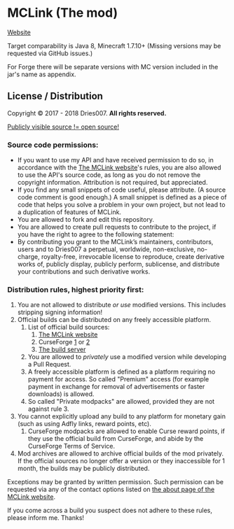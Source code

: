 MCLink (The mod)
================

[Website](https://mclink.dries007.net/)

Target comparability is Java 8, Minecraft 1.7.10+ (Missing versions may be requested via GitHub issues.)

For Forge there will be separate versions with MC version included in the jar's name as appendix.

License / Distribution
----------------------

Copyright &copy; 2017 - 2018 Dries007. **All rights reserved.**

[Publicly visible source != open source!](https://choosealicense.com/no-permission/)

### Source code permissions:

- If you want to use my API and have received permission to do so, in accordance with the [The MCLink website](https://mclink.dries007.net/)'s rules,
  you are also allowed to use the API's source code, as long as you do not remove the copyright information.
  Attribution is not required, but appreciated.
- If you find any small snippets of code useful, please attribute. (A source code comment is good enough.)
  A small snippet is defined as a piece of code that helps you solve a problem in your own project, 
  but not lead to a duplication of features of MCLink.
- You are allowed to fork and edit this repository.
- You are allowed to create pull requests to contribute to the project, if you have the right to agree to the following statement:
- By contributing you grant to the MCLink’s maintainers, contributors, users and to Dries007 a perpetual, worldwide, non-exclusive, no-charge, royalty-free, irrevocable license to reproduce, create derivative works of, publicly display, publicly perform, sublicense, and distribute your contributions and such derivative works.

###  Distribution rules, highest priority first:

1. You are not allowed to distribute _or use_ modified versions.
   This includes stripping signing information!
2. Official builds can be distributed on any freely accessible platform.
   1. List of official build sources:
      1. [The MCLink website](https://mclink.dries007.net/)
      2. CurseForge [1](https://www.curseforge.com/minecraft/mc-mods/mclink) or [2](https://minecraft.curseforge.com/projects/mclink)
      3. [The build server](https://jenkins.dries007.net/job/MCLink/)
   2. You are allowed to _privately_ use a modified version while developing a Pull Request.
   3. A freely accessible platform is defined as a platform requiring no payment for access.
      So called "Premium" access (for example payment in exchange for removal of advertisements or faster downloads) is allowed.
   4. So called "Private modpacks" are allowed, provided they are not against rule 3. 
3. You cannot explicitly upload any build to any platform for monetary gain (such as using Adfly links, reward points, etc).
    1. CurseForge modpacks are allowed to enable Curse reward points, if they use the official build from CurseForge, and abide by the CurseForge Terms of Service.
5. Mod archives are allowed to archive official builds of the mod privately.
   If the official sources no longer offer a version or they inaccessible for 1 month, the builds may be publicly distributed.

Exceptions may be granted by written permission.
Such permission can be requested via any of the contact options listed on [the about page of the MCLink website](https://mclink.dries007.net/about).

If you come across a build you suspect does not adhere to these rules, please inform me. Thanks!

<!--
For the curious: A little background info on these rules:

- I don't want to get issue reports about builds I did not make.
- This mod uses my own backend service.
- I spend a lot of time and effort making this.
- The money I get from CurseForge's reward points helps pay for the server MCLink runs on.
-->
